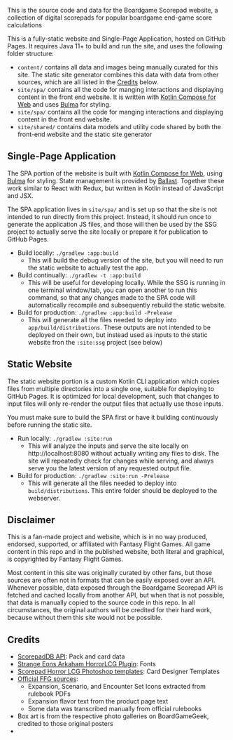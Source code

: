 
This is the source code and data for the Boardgame Scorepad website, a collection of digital scorepads for popular 
boardgame end-game score calculations

This is a fully-static website and Single-Page Application, hosted on GitHub Pages. It requires Java 11+ to build and 
run the site, and uses the following folder structure:

- `content/` contains all data and images being manually curated for this site. The static site generator combines this
  data with data from other sources, which are all listed in the [Credits](#credits) below.
- `site/spa/` contains all the code for manging interactions and displaying content in the front end website. It is 
  written with [Kotlin Compose for Web](https://github.com/JetBrains/compose-jb/tree/master/tutorials/Web) and uses 
  [Bulma](https://bulma.io/) for styling.
- `site/spa/` contains all the code for manging interactions and displaying content in the front end website.
- `site/shared/` contains data models and utility code shared by both the front-end website and the static site generator 

## Single-Page Application

The SPA portion of the website is built with [Kotlin Compose for Web](https://github.com/JetBrains/compose-jb/tree/master/tutorials/Web),
using [Bulma](https://bulma.io/) for styling. State management is provided by [Ballast](https://github.com/copper-leaf/ballast).
Together these work similar to React with Redux, but written in Kotlin instead of JavaScript and JSX.

The SPA application lives in `site/spa/` and is set up so that the site is not intended to run directly from this 
project. Instead, it should run once to generate the application JS files, and those will then be used by the SSG 
project to actually serve the site locally or prepare it for publication to GitHub Pages.

- Build locally: `./gradlew :app:build`
  - This will build the debug version of the site, but you will need to run the static website to actually test the app.
- Build continually: `./gradlew -t :app:build`
  - This will be useful for developing locally. While the SSG is running in one terminal window/tab, you can open 
    another to run this command, so that any changes made to the SPA code will automatically recompile and subsequently
    rebuild the static website.
- Build for production: `./gradlew :app:build -Prelease`
  - This will generate all the files needed to deploy into `app/build/distributions`. These outputs are not intended to
    be deployed on their own, but instead used as inputs to the static website fron the `:site:ssg` project (see below)

## Static Website

The static website portion is a custom Kotlin CLI application which copies files from multiple directories into a single
one, suitable for deploying to GitHub Pages. It is optimized for local development, such that changes to input files 
will only re-render the output files that actually use those inputs. 

You must make sure to build the SPA first or have it building continuously before running the static site.

- Run locally: `./gradlew :site:run`
  - This will analyze the inputs and serve the site locally on http://localhost:8080 without actually writing any files
    to disk. The site will repeatedly check for changes while serving, and always serve you the latest version of any 
    requested output file.
- Build for production: `./gradlew :site:run -Prelease`
  - This will generate all the files needed to deploy into `build/distributions`. This entire folder should be
    deployed to the webserver.

## Disclaimer

This is a fan-made project and website, which is in no way produced, endorsed, supported, or affiliated with Fantasy 
Flight Games. All game content in this repo and in the published website, both literal and graphical, is copyrighted by 
Fantasy Flight Games. 

Most content in this site was originally curated by other fans, but those sources are often not in formats that can be
easily exposed over an API. Whenever possible, data exposed through the Boardgame Scorepad API is fetched and cached 
locally from another API, but when that is not possible, that data is manually copied to the source code in this repo. 
In all circumstances, the original authors will be credited for their hard work, because without them this site would 
not be possible.

## Credits

- [ScorepadDB API](https://scorepaddb.com/api/): Pack and card data
- [Strange Eons Arkaham HorrorLCG Plugin](https://boardgamegeek.com/thread/1688703/strange-eons-plugin): Fonts
- [Scorepad Horror LCG Photoshop templates](https://boardgamegeek.com/filepage/140374/custom-card-templates-300dpi-psd): Card Designer Templates
- [Official FFG sources](https://www.fantasyflightgames.com/en/products/scorepad-horror-the-card-game/):
  - Expansion, Scenario, and Encounter Set Icons extracted from rulebook PDFs
  - Expansion flavor text from the product page text
  - Some data was transcribed manually from official rulebooks
- Box art is from the respective photo galleries on BoardGameGeek, credited to those original posters
- 

